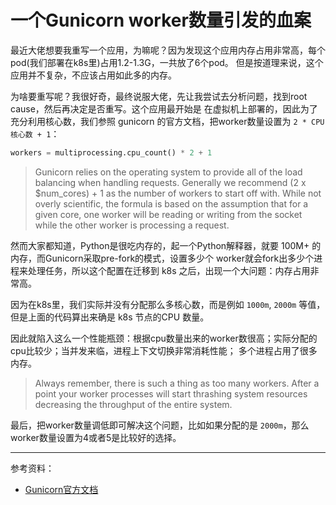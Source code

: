 # 一个Gunicorn worker数量引发的血案

最近大佬想要我重写一个应用，为嘛呢？因为发现这个应用内存占用非常高，每个pod(我们部署在k8s里)占用1.2-1.3G，一共放了6个pod。
但是按道理来说，这个应用并不复杂，不应该占用如此多的内存。

为啥要重写呢？我很好奇，最终说服大佬，先让我尝试去分析问题，找到root cause，然后再决定是否重写。这个应用最开始是
在虚拟机上部署的，因此为了充分利用核心数，我们参照 gunicorn 的官方文档，把worker数量设置为 `2 * CPU 核心数 + 1`：

```python
workers = multiprocessing.cpu_count() * 2 + 1
```

> Gunicorn relies on the operating system to provide all of the load balancing when handling requests.
> Generally we recommend (2 x $num_cores) + 1 as the number of workers to start off with. While not overly scientific,
> the formula is based on the assumption that for a given core, one worker will be reading or writing from the
> socket while the other worker is processing a request.

然而大家都知道，Python是很吃内存的，起一个Python解释器，就要 100M+ 的内存，而Gunicorn采取pre-fork的模式，设置多少个
worker就会fork出多少个进程来处理任务，所以这个配置在迁移到 k8s 之后，出现一个大问题：内存占用非常高。

因为在k8s里，我们实际并没有分配那么多核心数，而是例如 `1000m`, `2000m` 等值，但是上面的代码算出来确是 k8s 节点的CPU
数量。

因此就陷入这么一个性能瓶颈：根据cpu数量出来的worker数很高；实际分配的cpu比较少；当并发来临，进程上下文切换非常消耗性能；
多个进程占用了很多内存。

> Always remember, there is such a thing as too many workers. After a point your worker processes will start
> thrashing system resources decreasing the throughput of the entire system.

最后，把worker数量调低即可解决这个问题，比如如果分配的是 `2000m`，那么worker数量设置为4或者5是比较好的选择。

---

参考资料：

- [Gunicorn官方文档](https://docs.gunicorn.org/en/latest/design.html)
